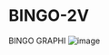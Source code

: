 # BINGO-2V
BINGO GRAPHI
![image](https://user-images.githubusercontent.com/115014062/212449716-8e1b9ccc-e31e-422c-b6eb-e3d7386e6842.png)
